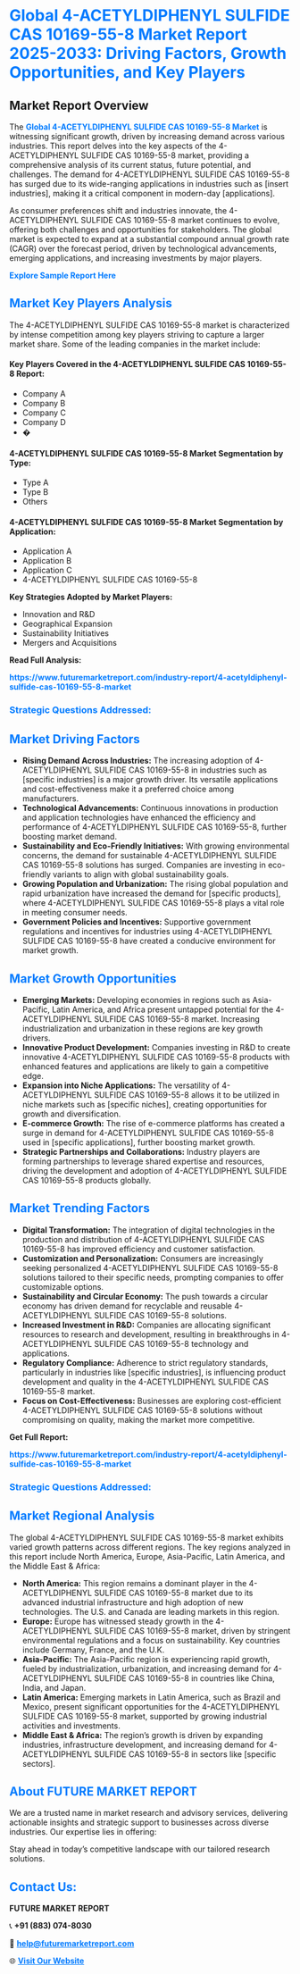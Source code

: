 <h1 style="color: #007BFF;">Global 4-ACETYLDIPHENYL SULFIDE CAS 10169-55-8 Market Report 2025-2033: Driving Factors, Growth Opportunities, and Key Players</h1>

<section id="overview">
<h2>Market Report Overview</h2>
<p>The <a href="https://www.futuremarketreport.com/industry-report/4-acetyldiphenyl-sulfide-cas-10169-55-8-market" style="color: #007BFF; text-decoration: none;"><strong>Global 4-ACETYLDIPHENYL SULFIDE CAS 10169-55-8 Market</strong></a> is witnessing significant growth, driven by increasing demand across various industries. This report delves into the key aspects of the 4-ACETYLDIPHENYL SULFIDE CAS 10169-55-8 market, providing a comprehensive analysis of its current status, future potential, and challenges. The demand for 4-ACETYLDIPHENYL SULFIDE CAS 10169-55-8 has surged due to its wide-ranging applications in industries such as [insert industries], making it a critical component in modern-day [applications].</p>
<p>As consumer preferences shift and industries innovate, the 4-ACETYLDIPHENYL SULFIDE CAS 10169-55-8 market continues to evolve, offering both challenges and opportunities for stakeholders. The global market is expected to expand at a substantial compound annual growth rate (CAGR) over the forecast period, driven by technological advancements, emerging applications, and increasing investments by major players.</p>
</section>

<section id="overview">
<p><a href="https://www.futuremarketreport.com/request-sample/reportId=112856" style="color: #007BFF; text-decoration: none;"><strong>Explore Sample Report Here</strong></a></p>
</section>

<section id="key-players">
<h2 style="color: #007BFF;">Market Key Players Analysis</h2>
<p>The 4-ACETYLDIPHENYL SULFIDE CAS 10169-55-8 market is characterized by intense competition among key players striving to capture a larger market share. Some of the leading companies in the market include:</p>
<h4>Key Players Covered in the 4-ACETYLDIPHENYL SULFIDE CAS 10169-55-8 Report:</h4>
<ul><li>Company A</li><li>Company B</li><li>Company C</li><li>Company D</li><li>�</li></ul>
<h4>4-ACETYLDIPHENYL SULFIDE CAS 10169-55-8 Market Segmentation by Type:</h4>
<ul><li>Type A</li><li>Type B</li><li>Others</li></ul>

<h4>4-ACETYLDIPHENYL SULFIDE CAS 10169-55-8 Market Segmentation by Application:</h4>
<ul><li>Application A</li><li>Application B</li><li>Application C</li><li>4-ACETYLDIPHENYL SULFIDE CAS 10169-55-8</li></ul>
<p><strong>Key Strategies Adopted by Market Players:</strong></p>
<ul>
<li>Innovation and R&D</li>
<li>Geographical Expansion</li>
<li>Sustainability Initiatives</li>
<li>Mergers and Acquisitions</li>
</ul>
</section>

<section>
<p><strong>Read Full Analysis: </strong></p><a href="https://www.futuremarketreport.com/industry-report/4-acetyldiphenyl-sulfide-cas-10169-55-8-market" style="color: #007BFF; text-decoration: none;"><strong>https://www.futuremarketreport.com/industry-report/4-acetyldiphenyl-sulfide-cas-10169-55-8-market</strong></a>
<h3 style="color: #007BFF;">Strategic Questions Addressed:</h3>
</section>

<section id="driving-factors">
<h2 style="color: #007BFF;">Market Driving Factors</h2>
<ul>
<li><strong>Rising Demand Across Industries:</strong> The increasing adoption of 4-ACETYLDIPHENYL SULFIDE CAS 10169-55-8 in industries such as [specific industries] is a major growth driver. Its versatile applications and cost-effectiveness make it a preferred choice among manufacturers.</li>
<li><strong>Technological Advancements:</strong> Continuous innovations in production and application technologies have enhanced the efficiency and performance of 4-ACETYLDIPHENYL SULFIDE CAS 10169-55-8, further boosting market demand.</li>
<li><strong>Sustainability and Eco-Friendly Initiatives:</strong> With growing environmental concerns, the demand for sustainable 4-ACETYLDIPHENYL SULFIDE CAS 10169-55-8 solutions has surged. Companies are investing in eco-friendly variants to align with global sustainability goals.</li>
<li><strong>Growing Population and Urbanization:</strong> The rising global population and rapid urbanization have increased the demand for [specific products], where 4-ACETYLDIPHENYL SULFIDE CAS 10169-55-8 plays a vital role in meeting consumer needs.</li>
<li><strong>Government Policies and Incentives:</strong> Supportive government regulations and incentives for industries using 4-ACETYLDIPHENYL SULFIDE CAS 10169-55-8 have created a conducive environment for market growth.</li>
</ul>
</section>

<section id="growth-opportunities">
<h2 style="color: #007BFF;">Market Growth Opportunities</h2>
<ul>
<li><strong>Emerging Markets:</strong> Developing economies in regions such as Asia-Pacific, Latin America, and Africa present untapped potential for the 4-ACETYLDIPHENYL SULFIDE CAS 10169-55-8 market. Increasing industrialization and urbanization in these regions are key growth drivers.</li>
<li><strong>Innovative Product Development:</strong> Companies investing in R&D to create innovative 4-ACETYLDIPHENYL SULFIDE CAS 10169-55-8 products with enhanced features and applications are likely to gain a competitive edge.</li>
<li><strong>Expansion into Niche Applications:</strong> The versatility of 4-ACETYLDIPHENYL SULFIDE CAS 10169-55-8 allows it to be utilized in niche markets such as [specific niches], creating opportunities for growth and diversification.</li>
<li><strong>E-commerce Growth:</strong> The rise of e-commerce platforms has created a surge in demand for 4-ACETYLDIPHENYL SULFIDE CAS 10169-55-8 used in [specific applications], further boosting market growth.</li>
<li><strong>Strategic Partnerships and Collaborations:</strong> Industry players are forming partnerships to leverage shared expertise and resources, driving the development and adoption of 4-ACETYLDIPHENYL SULFIDE CAS 10169-55-8 products globally.</li>
</ul>
</section>

<section id="trending-factors">
<h2 style="color: #007BFF;">Market Trending Factors</h2>
<ul>
<li><strong>Digital Transformation:</strong> The integration of digital technologies in the production and distribution of 4-ACETYLDIPHENYL SULFIDE CAS 10169-55-8 has improved efficiency and customer satisfaction.</li>
<li><strong>Customization and Personalization:</strong> Consumers are increasingly seeking personalized 4-ACETYLDIPHENYL SULFIDE CAS 10169-55-8 solutions tailored to their specific needs, prompting companies to offer customizable options.</li>
<li><strong>Sustainability and Circular Economy:</strong> The push towards a circular economy has driven demand for recyclable and reusable 4-ACETYLDIPHENYL SULFIDE CAS 10169-55-8 solutions.</li>
<li><strong>Increased Investment in R&D:</strong> Companies are allocating significant resources to research and development, resulting in breakthroughs in 4-ACETYLDIPHENYL SULFIDE CAS 10169-55-8 technology and applications.</li>
<li><strong>Regulatory Compliance:</strong> Adherence to strict regulatory standards, particularly in industries like [specific industries], is influencing product development and quality in the 4-ACETYLDIPHENYL SULFIDE CAS 10169-55-8 market.</li>
<li><strong>Focus on Cost-Effectiveness:</strong> Businesses are exploring cost-efficient 4-ACETYLDIPHENYL SULFIDE CAS 10169-55-8 solutions without compromising on quality, making the market more competitive.</li>
</ul>
</section>

<section>
<p><strong>Get Full Report: </strong></p><a href="https://www.futuremarketreport.com/industry-report/4-acetyldiphenyl-sulfide-cas-10169-55-8-market" style="color: #007BFF; text-decoration: none;"><strong>https://www.futuremarketreport.com/industry-report/4-acetyldiphenyl-sulfide-cas-10169-55-8-market</strong></a>
<h3 style="color: #007BFF;">Strategic Questions Addressed:</h3>
</section>


<section id="regional-analysis">
<h2 style="color: #007BFF;">Market Regional Analysis</h2>
<p>The global 4-ACETYLDIPHENYL SULFIDE CAS 10169-55-8 market exhibits varied growth patterns across different regions. The key regions analyzed in this report include North America, Europe, Asia-Pacific, Latin America, and the Middle East & Africa:</p>
<ul>
<li><strong>North America:</strong> This region remains a dominant player in the 4-ACETYLDIPHENYL SULFIDE CAS 10169-55-8 market due to its advanced industrial infrastructure and high adoption of new technologies. The U.S. and Canada are leading markets in this region.</li>
<li><strong>Europe:</strong> Europe has witnessed steady growth in the 4-ACETYLDIPHENYL SULFIDE CAS 10169-55-8 market, driven by stringent environmental regulations and a focus on sustainability. Key countries include Germany, France, and the U.K.</li>
<li><strong>Asia-Pacific:</strong> The Asia-Pacific region is experiencing rapid growth, fueled by industrialization, urbanization, and increasing demand for 4-ACETYLDIPHENYL SULFIDE CAS 10169-55-8 in countries like China, India, and Japan.</li>
<li><strong>Latin America:</strong> Emerging markets in Latin America, such as Brazil and Mexico, present significant opportunities for the 4-ACETYLDIPHENYL SULFIDE CAS 10169-55-8 market, supported by growing industrial activities and investments.</li>
<li><strong>Middle East & Africa:</strong> The region’s growth is driven by expanding industries, infrastructure development, and increasing demand for 4-ACETYLDIPHENYL SULFIDE CAS 10169-55-8 in sectors like [specific sectors].</li>
</ul>
</section>

<footer>
<h2 style="color: #007BFF;">About FUTURE MARKET REPORT</h2>
<p>We are a trusted name in market research and advisory services, delivering actionable insights and strategic support to businesses across diverse industries. Our expertise lies in offering:</p>

<p>Stay ahead in today’s competitive landscape with our tailored research solutions.</p>

<h2 style="color: #007BFF;">Contact Us:</h2>
<p><strong>FUTURE MARKET REPORT</strong></p>
<p>📞 <strong>+91 (883) 074-8030</strong></p>
<p>📧 <strong><a href="mailto:help@futuremarketreport.com" style="color: #007BFF;">help@futuremarketreport.com</a></strong></p>
<p>🌐 <strong><a href="https://www.futuremarketreport.com/" style="color: #007BFF;">Visit Our Website</a></strong></p>
</footer>